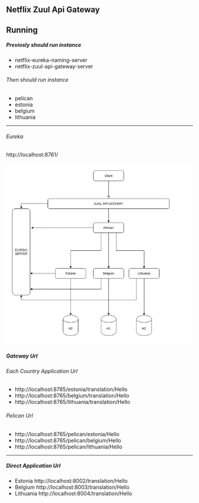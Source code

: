 ## Netflix Zuul Api Gateway

## Running
##### Previosly should run instance
- netflix-eureka-naming-server
- netflix-zuul-api-gateway-server
###### Then should run instance
- pelican
- estonia
- belgium
- lithuania
---

###### Eureka 
http://localhost:8761/

![](images/pelican-architecture.png)

##### Gateway Url
###### Each Country Application Url
- http://localhost:8765/estonia/translation/Hello
- http://localhost:8765/belgium/translation/Hello
- http://localhost:8765/lithuania/translation/Hello

###### Pelican Url
- http://localhost:8765/pelican/estonia/Hello
- http://localhost:8765/pelican/belgium/Hello
- http://localhost:8765/pelican/lithuania/Hello

---
##### Direct Application Url
- Estonia http://localhost:8002/translation/Hello
- Belgium http://localhost:8003/translation/Hello
- Lithuania http://localhost:8004/translation/Hello





